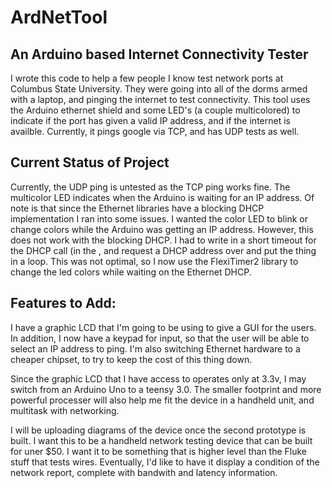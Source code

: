 ArdNetTool
==========

An Arduino based Internet Connectivity Tester
--------------

I wrote this code to help a few people I know test network ports at Columbus State University. They were going into all of the dorms armed with a laptop, and pinging the internet to test connectivity. This tool uses the Arduino ethernet shield and some LED's (a couple multicolored) to indicate if the port has given a valid IP address, and if the internet is availble. Currently, it pings google via TCP, and has UDP tests as well.
	
Current Status of Project
--------------
Currently, the UDP ping is untested as the TCP ping works fine. The multicolor LED indicates when the Arduino is waiting for an IP address. Of note is that since the Ethernet libraries have a blocking DHCP implementation I ran into some issues. I wanted the color LED to blink or change colors while the Arduino was getting an IP address. However, this does not work with the blocking DHCP. I had to write in a short timeout for the DHCP call (in the , and request a DHCP address over and put the thing in a loop. This was not optimal, so I now use the FlexiTimer2 library to change the led colors while waiting on the Ethernet DHCP.
	
Features to Add:
--------------
I have a graphic LCD that I'm going to be using to give a GUI for the users. In addition, I now have a keypad for input, so that the user will be able to select an IP address to ping. I'm also switching Ethernet hardware to a cheaper chipset, to try to keep the cost of this thing down. 

Since the graphic LCD that I have access to operates only at 3.3v, I may switch from an Arduino Uno to a teensy 3.0. The smaller footprint and more powerful processer will also help me fit the device in a handheld unit, and multitask with networking.

I will be uploading diagrams of the device once the second prototype is built. I want this to be a handheld network testing device that can be built for uner $50. I want it to be something that is higher level than the Fluke stuff that tests wires. Eventually, I'd like to have it display a condition of the network report, complete with bandwith and latency information.
